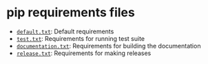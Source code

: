 # pip requirements files
- [`default.txt`](default.txt): Default requirements
- [`test.txt`](test.txt): Requirements for running test suite
- [`documentation.txt`](documentation.txt): Requirements for building the 
  documentation
- [`release.txt`](release.txt): Requirements for making releases
